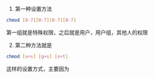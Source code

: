 1. 第一种设置方法

```bash
chmod [0-7][0-7][0-7][0-7]
```

第一组就是特殊权限，之后就是用户，用户组，其他人的权限

2. 第二种方法就是

```bash
chmod [u+s] [g+s] [o+t]
```

这样的设置方式，主要因为